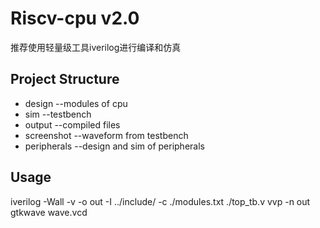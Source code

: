 # Riscv-cpu v2.0
推荐使用轻量级工具iverilog进行编译和仿真
## Project Structure
* design        --modules of cpu
* sim           --testbench
* output        --compiled files
* screenshot    --waveform from testbench
* peripherals   --design and sim of peripherals
## Usage
iverilog -Wall -v -o out -I ../include/ -c ./modules.txt ./top_tb.v 
vvp -n out
gtkwave wave.vcd

